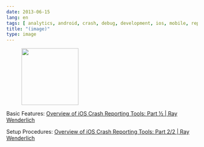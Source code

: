 ```yaml
---
date: 2013-06-15
lang: en
tags: [ analytics, android, crash, debug, development, ios, mobile, reporting ]
title: "(image)"
type: image
---
```


<figure>
<a
href="https://hugo.ferreira.cc/basic-features-overview-of-ios-crash-reporting/attachment/462/"
rel="attachment"><img
src="https://hugo.ferreira.cc/wp-content/uploads/2013/06/tumblr_mog40eBVmP1qz82meo1_1280-150x150.png"
width="150" height="150" /></a></figure>

Basic Features: [Overview of iOS Crash Reporting Tools: Part ½  |  Ray
Wenderlich](http://www.raywenderlich.com/33669/overview-of-ios-crash-reporting-tools-part-1)

Setup Procedures: [Overview of iOS Crash Reporting Tools: Part 2/2  | 
Ray
Wenderlich](http://www.raywenderlich.com/34050/overview-of-ios-crash-reporting-tools-part-2)

